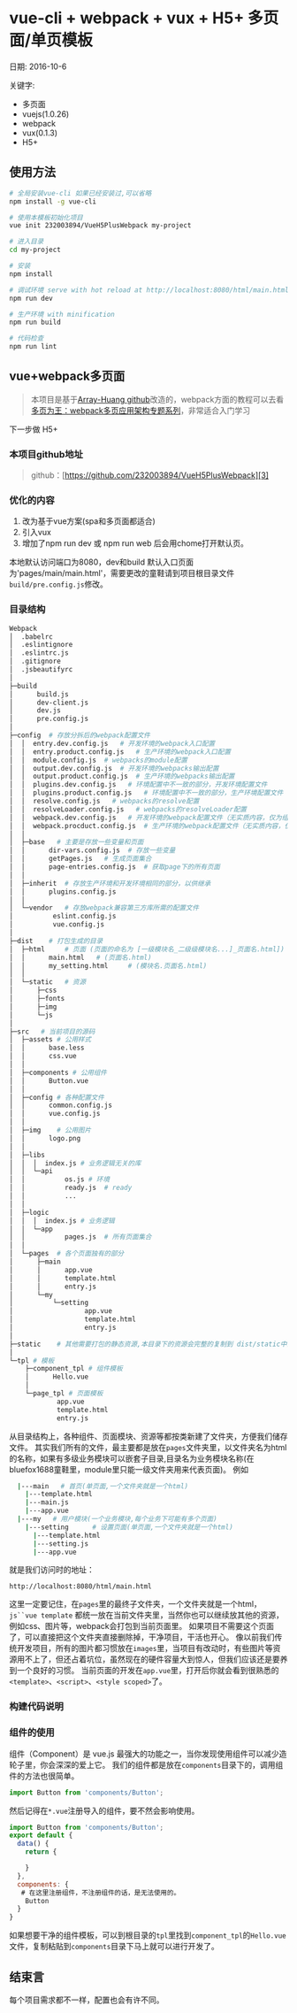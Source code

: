 # vue-cli + webpack + vux + H5+ 多页面/单页模板
日期: 2016-10-6

关键字:
- 多页面
- vuejs(1.0.26)
- webpack
- vux(0.1.3)
- H5+

## 使用方法
``` bash
# 全局安装vue-cli 如果已经安装过,可以省略
npm install -g vue-cli

# 使用本模板初始化项目
vue init 232003894/VueH5PlusWebpack my-project

# 进入目录
cd my-project

# 安装
npm install

# 调试环境 serve with hot reload at http://localhost:8080/html/main.html
npm run dev

# 生产环境 with minification
npm run build

# 代码检查
npm run lint

```
## vue+webpack多页面

> 本项目是基于[Array-Huang github][1]改造的，webpack方面的教程可以去看 [多页为王：webpack多页应用架构专题系列][2]，非常适合入门学习

下一步做 H5+ 

### 本项目github地址
> github：[https://github.com/232003894/VueH5PlusWebpack][3]

### 优化的内容
 1. 改为基于vue方案(spa和多页面都适合)
 1. 引入vux
 2. 增加了npm run dev 或 npm run web 后会用chome打开默认页。

本地默认访问端口为8080，dev和build 默认入口页面为'pages/main/main.html'，需要更改的童鞋请到项目根目录文件`build/pre.config.js`修改。

### 目录结构
``` bash
Webpack
│  .babelrc
│  .eslintignore
│  .eslintrc.js
│  .gitignore
│  .jsbeautifyrc
│
├─build
│      build.js
│      dev-client.js
│      dev.js
│      pre.config.js
│
├─config  # 存放分拆后的webpack配置文件
│  │  entry.dev.config.js   # 开发环境的webpack入口配置
│  │  entry.product.config.js   # 生产环境的webpack入口配置
│  │  module.config.js  # webpacks的module配置
│  │  output.dev.config.js  # 开发环境的webpacks输出配置
│  │  output.product.config.js  # 生产环境的webpacks输出配置
│  │  plugins.dev.config.js   # 环境配置中不一致的部分，开发环境配置文件
│  │  plugins.product.config.js   # 环境配置中不一致的部分，生产环境配置文件
│  │  resolve.config.js   # webpacks的resolve配置
│  │  resolveLoader.config.js   # webpacks的resolveLoader配置
│  │  webpack.dev.config.js   # 开发环境的webpack配置文件（无实质内容，仅为组织整理）
│  │  webpack.procduct.config.js  # 生产环境的webpack配置文件（无实质内容，仅为组织整理）
│  │
│  ├─base   # 主要是存放一些变量和页面
│  │      dir-vars.config.js  # 存放一些变量
│  │      getPages.js   # 生成页面集合
│  │      page-entries.config.js  # 获取page下的所有页面
│  │
│  ├─inherit  # 存放生产环境和开发环境相同的部分，以供继承
│  │      plugins.config.js 
│  │
│  └─vendor   # 存放webpack兼容第三方库所需的配置文件
│          eslint.config.js
│          vue.config.js
│
├─dist	  # 打包生成的目录
│  ├─html	  # 页面 (页面的命名为 [一级模块名_二级级模块名...]_页面名.html])
│  │      main.html	  # (页面名.html)
│  │      my_setting.html	  # (模块名.页面名.html)
│  │
│  └─static	  # 资源
│      ├─css
│      ├─fonts
│      ├─img
│      └─js
│
├─src	# 当前项目的源码
│  ├─assets	# 公用样式
│  │      base.less
│  │      css.vue
│  │
│  ├─components	# 公用组件
│  │      Button.vue
│  │
│  ├─config	# 各种配置文件
│  │      common.config.js
│  │      vue.config.js
│  │
│  ├─img	# 公用图片
│  │      logo.png
│  │
│  ├─libs	
│  │  │  index.js # 业务逻辑无关的库
│  │  └─api
│  │          os.js	# 环境
│  │          ready.js	# ready
│  │          ...
│  │
│  ├─logic	
│  │  │  index.js # 业务逻辑
│  │  └─app
│  │          pages.js	# 所有页面集合
│  │
│  └─pages	# 各个页面独有的部分
│      ├─main
│      │      app.vue
│      │      template.html
│      │      entry.js
│      └─my
│          └─setting
│                  app.vue
│                  template.html
│                  entry.js
│                  
├─static	# 其他需要打包的静态资源,本目录下的资源会完整的复制到 dist/static中去
│      
└─tpl # 模板
    ├─component_tpl # 组件模板
    │      Hello.vue
    │      
    └─page_tpl # 页面模板
            app.vue
            template.html
            entry.js

  ```
从目录结构上，各种组件、页面模块、资源等都按类新建了文件夹，方便我们储存文件。
其实我们所有的文件，最主要都是放在`pages`文件夹里，以文件夹名为html的名称，如果有多级业务模块可以嵌套子目录,目录名为业务模块名称(在bluefox1688童鞋里，module里只能一级文件夹用来代表页面)。
例如

``` bash
  |---main   # 首页(单页面,一个文件夹就是一个html)
    |---template.html
    |---main.js
    |---app.vue
  |---my   # 用户模块(一个业务模块,每个业务下可能有多个页面)
    |---setting      # 设置页面(单页面,一个文件夹就是一个html)
      |---template.html
      |---setting.js
      |---app.vue
```
就是我们访问时的地址：

``` stylus
http://localhost:8080/html/main.html
```

这里一定要记住，在`pages`里的最终子文件夹，一个文件夹就是一个html，`js``vue template` 都统一放在当前文件夹里，当然你也可以继续放其他的资源，例如css、图片等，webpack会打包到当前页面里。
如果项目不需要这个页面了，可以直接把这个文件夹直接删除掉，干净项目，干活也开心。
像以前我们传统开发项目，所有的图片都习惯放在`images`里，当项目有改动时，有些图片等资源用不上了，但还占着坑位，虽然现在的硬件容量大到惊人，但我们应该还是要养到一个良好的习惯。
当前页面的开发在`app.vue`里，打开后你就会看到很熟悉的`<template>`、`<script>`、`<style scoped>`了。

### 构建代码说明

### 组件的使用
组件（Component）是 vue.js 最强大的功能之一，当你发现使用组件可以减少造轮子里，你会深深的爱上它。
我们的组件都是放在`components`目录下的，调用组件的方法也很简单。

``` javascript
import Button from 'components/Button';
```
然后记得在`*.vue`注册导入的组件，要不然会影响使用。

``` javascript
import Button from 'components/Button';
export default {
  data() {
    return {

    }
  },
  components: {
   # 在这里注册组件，不注册组件的话，是无法使用的。
	Button
  }
}
```

如果想要干净的组件模板，可以到根目录的`tpl`里找到`component_tpl`的`Hello.vue`文件，复制粘贴到`components`目录下马上就可以进行开发了。

## 结束言
每个项目需求都不一样，配置也会有许不同。


  [1]: https://github.com/Array-Huang/webpack-seed
  [2]: http://array_huang.coding.me/webpack-book/chapter2/webpack-dev-production-environment.html
  [3]: https://github.com/232003894/VueH5PlusWebpack